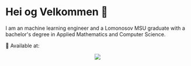 # Hei og Velkommen 🖖

I am an machine learning engineer and a Lomonosov MSU graduate with a bachelor's degree in Applied Mathematics and Computer Science.

💌 Available at:

<p align="center">
  <a href="https://www.linkedin.com/in/natalya-inichkina/" target="_blank">
    <img src="https://img.shields.io/badge/LinkedIn-0077B5?style=for-the-badge&logo=linkedin&logoColor=white"/>
  </a>
<p align="center">
